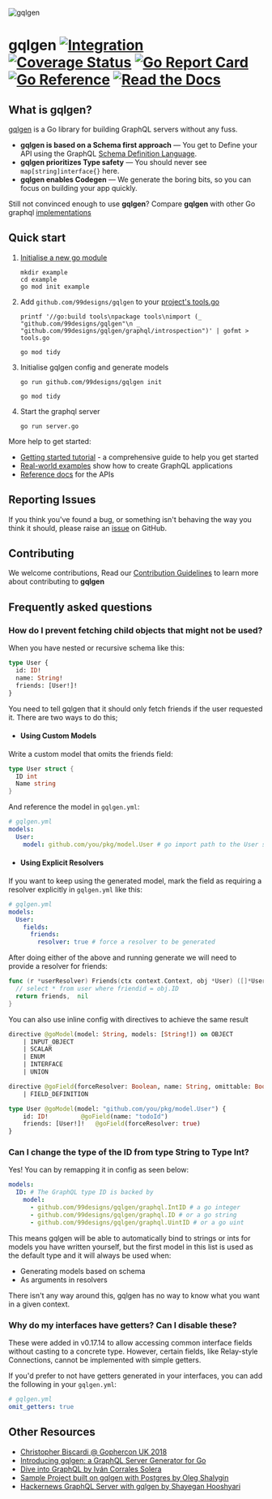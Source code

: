 ![gqlgen](https://user-images.githubusercontent.com/980499/133180111-d064b38c-6eb9-444b-a60f-7005a6e68222.png)


# gqlgen [![Integration](https://github.com/99designs/gqlgen/actions/workflows/integration.yml/badge.svg)](https://github.com/99designs/gqlgen/actions) [![Coverage Status](https://coveralls.io/repos/github/99designs/gqlgen/badge.svg?branch=master)](https://coveralls.io/github/99designs/gqlgen?branch=master) [![Go Report Card](https://goreportcard.com/badge/github.com/99designs/gqlgen)](https://goreportcard.com/report/github.com/99designs/gqlgen) [![Go Reference](https://pkg.go.dev/badge/github.com/99designs/gqlgen.svg)](https://pkg.go.dev/github.com/99designs/gqlgen) [![Read the Docs](https://badgen.net/badge/docs/available/green)](http://gqlgen.com/)

## What is gqlgen?

[gqlgen](https://github.com/99designs/gqlgen) is a Go library for building GraphQL servers without any fuss.<br/>

- **gqlgen is based on a Schema first approach** — You get to Define your API using the GraphQL [Schema Definition Language](http://graphql.org/learn/schema/).
- **gqlgen prioritizes Type safety** — You should never see `map[string]interface{}` here.
- **gqlgen enables Codegen** — We generate the boring bits, so you can focus on building your app quickly.

Still not convinced enough to use **gqlgen**? Compare **gqlgen** with other Go graphql [implementations](https://gqlgen.com/feature-comparison/)

## Quick start
1. [Initialise a new go module](https://golang.org/doc/tutorial/create-module)

       mkdir example
       cd example
       go mod init example

2. Add `github.com/99designs/gqlgen` to your [project's tools.go](https://go.dev/wiki/Modules#how-can-i-track-tool-dependencies-for-a-module)

       printf '//go:build tools\npackage tools\nimport (_ "github.com/99designs/gqlgen"\n _ "github.com/99designs/gqlgen/graphql/introspection")' | gofmt > tools.go

       go mod tidy

3. Initialise gqlgen config and generate models

       go run github.com/99designs/gqlgen init

       go mod tidy

4. Start the graphql server

       go run server.go

More help to get started:
 - [Getting started tutorial](https://gqlgen.com/getting-started/) - a comprehensive guide to help you get started
 - [Real-world examples](https://github.com/99designs/gqlgen/tree/master/_examples) show how to create GraphQL applications
 - [Reference docs](https://pkg.go.dev/github.com/99designs/gqlgen) for the APIs

## Reporting Issues

If you think you've found a bug, or something isn't behaving the way you think it should, please raise an [issue](https://github.com/99designs/gqlgen/issues) on GitHub.

## Contributing

We welcome contributions, Read our [Contribution Guidelines](https://github.com/99designs/gqlgen/blob/master/CONTRIBUTING.md) to learn more about contributing to **gqlgen**
## Frequently asked questions

### How do I prevent fetching child objects that might not be used?

When you have nested or recursive schema like this:

```graphql
type User {
  id: ID!
  name: String!
  friends: [User!]!
}
```

You need to tell gqlgen that it should only fetch friends if the user requested it. There are two ways to do this;

- #### Using Custom Models

Write a custom model that omits the friends field:

```go
type User struct {
  ID int
  Name string
}
```

And reference the model in `gqlgen.yml`:

```yaml
# gqlgen.yml
models:
  User:
    model: github.com/you/pkg/model.User # go import path to the User struct above
```

- #### Using Explicit Resolvers

If you want to keep using the generated model, mark the field as requiring a resolver explicitly in `gqlgen.yml` like this:

```yaml
# gqlgen.yml
models:
  User:
    fields:
      friends:
        resolver: true # force a resolver to be generated
```

After doing either of the above and running generate we will need to provide a resolver for friends:

```go
func (r *userResolver) Friends(ctx context.Context, obj *User) ([]*User, error) {
  // select * from user where friendid = obj.ID
  return friends,  nil
}
```

You can also use inline config with directives to achieve the same result

```graphql
directive @goModel(model: String, models: [String!]) on OBJECT
    | INPUT_OBJECT
    | SCALAR
    | ENUM
    | INTERFACE
    | UNION

directive @goField(forceResolver: Boolean, name: String, omittable: Boolean) on INPUT_FIELD_DEFINITION
    | FIELD_DEFINITION

type User @goModel(model: "github.com/you/pkg/model.User") {
    id: ID!         @goField(name: "todoId")
    friends: [User!]!   @goField(forceResolver: true)
}
```

### Can I change the type of the ID from type String to Type Int?

Yes! You can by remapping it in config as seen below:

```yaml
models:
  ID: # The GraphQL type ID is backed by
    model:
      - github.com/99designs/gqlgen/graphql.IntID # a go integer
      - github.com/99designs/gqlgen/graphql.ID # or a go string
      - github.com/99designs/gqlgen/graphql.UintID # or a go uint
```

This means gqlgen will be able to automatically bind to strings or ints for models you have written yourself, but the
first model in this list is used as the default type and it will always be used when:

- Generating models based on schema
- As arguments in resolvers

There isn't any way around this, gqlgen has no way to know what you want in a given context.

### Why do my interfaces have getters? Can I disable these?
These were added in v0.17.14 to allow accessing common interface fields without casting to a concrete type.
However, certain fields, like Relay-style Connections, cannot be implemented with simple getters.

If you'd prefer to not have getters generated in your interfaces, you can add the following in your `gqlgen.yml`:
```yaml
# gqlgen.yml
omit_getters: true
```

## Other Resources

- [Christopher Biscardi @ Gophercon UK 2018](https://youtu.be/FdURVezcdcw)
- [Introducing gqlgen: a GraphQL Server Generator for Go](https://99designs.com.au/blog/engineering/gqlgen-a-graphql-server-generator-for-go/)
- [Dive into GraphQL by Iván Corrales Solera](https://medium.com/@ivan.corrales.solera/dive-into-graphql-9bfedf22e1a)
- [Sample Project built on gqlgen with Postgres by Oleg Shalygin](https://github.com/oshalygin/gqlgen-pg-todo-example)
- [Hackernews GraphQL Server with gqlgen by Shayegan Hooshyari](https://www.howtographql.com/graphql-go/0-introduction/)
